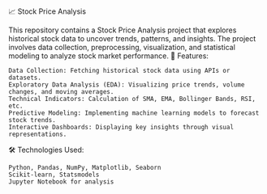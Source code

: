 📈 Stock Price Analysis

This repository contains a Stock Price Analysis project that explores historical stock data to uncover trends, patterns, and insights. The project involves data collection, preprocessing, visualization, and statistical modeling to analyze stock market performance.
🔹 Features:

    Data Collection: Fetching historical stock data using APIs or datasets.
    Exploratory Data Analysis (EDA): Visualizing price trends, volume changes, and moving averages.
    Technical Indicators: Calculation of SMA, EMA, Bollinger Bands, RSI, etc.
    Predictive Modeling: Implementing machine learning models to forecast stock trends.
    Interactive Dashboards: Displaying key insights through visual representations.

🛠️ Technologies Used:

    Python, Pandas, NumPy, Matplotlib, Seaborn
    Scikit-learn, Statsmodels
    Jupyter Notebook for analysis
